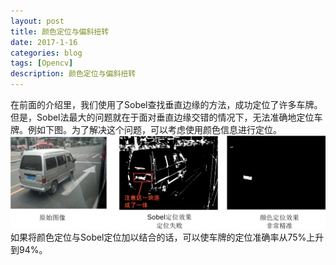 ```yaml
---
layout: post
title: 颜色定位与偏斜扭转
date: 2017-1-16
categories: blog
tags: [Opencv]
description: 颜色定位与偏斜扭转
---
```


在前面的介绍里，我们使用了Sobel查找垂直边缘的方法，成功定位了许多车牌。但是，Sobel法最大的问题就在于面对垂直边缘交错的情况下，无法准确地定位车牌。例如下图。为了解决这个问题，可以考虑使用颜色信息进行定位。              
![](https://raw.githubusercontent.com/whuhan2013/myImage/master/carplate/p14.jpg)
如果将颜色定位与Sobel定位加以结合的话，可以使车牌的定位准确率从75%上升到94%。     


